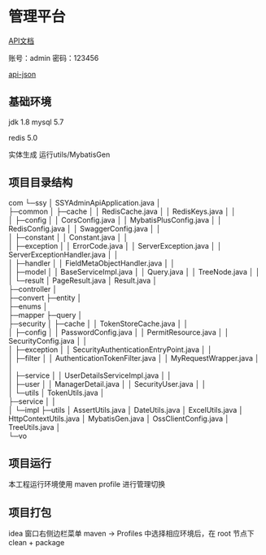 # 管理平台

[API文档](http://127.0.0.1:8081/ssy-admin-api/doc.html#/home)

账号：admin  密码：123456

[api-json](http://127.0.0.1:8081/ssy-admin-api/v3/api-docs?group=ssy)

## 基础环境

jdk 1.8
mysql 5.7

redis 5.0

实体生成 运行utils/MybatisGen

## 项目目录结构

com
    └─ssy
        │  SSYAdminApiApplication.java
        │  
        ├─common
        │  ├─cache
        │  │      RedisCache.java
        │  │      RedisKeys.java
        │  │      
        │  ├─config
        │  │      CorsConfig.java
        │  │      MybatisPlusConfig.java
        │  │      RedisConfig.java
        │  │      SwaggerConfig.java
        │  │      
        │  ├─constant
        │  │      Constant.java
        │  │      
        │  ├─exception
        │  │      ErrorCode.java
        │  │      ServerException.java
        │  │      ServerExceptionHandler.java
        │  │      
        │  ├─handler
        │  │      FieldMetaObjectHandler.java
        │  │      
        │  ├─model
        │  │      BaseServiceImpl.java
        │  │      Query.java
        │  │      TreeNode.java
        │  │      
        │  └─result
        │          PageResult.java
        │          Result.java
        │          
        ├─controller
        │      
        ├─convert
        ├─entity
        │      
        ├─enums
        │      
        ├─mapper
        ├─query
        │      
        ├─security
        │  ├─cache
        │  │      TokenStoreCache.java
        │  │      
        │  ├─config
        │  │      PasswordConfig.java
        │  │      PermitResource.java
        │  │      SecurityConfig.java
        │  │      
        │  ├─exception
        │  │      SecurityAuthenticationEntryPoint.java
        │  │      
        │  ├─filter
        │  │      AuthenticationTokenFilter.java
        │  │      MyRequestWrapper.java
        │  │      
        │  ├─service
        │  │      UserDetailsServiceImpl.java
        │  │      
        │  ├─user
        │  │      ManagerDetail.java
        │  │      SecurityUser.java
        │  │      
        │  └─utils
        │          TokenUtils.java
        │          
        ├─service
        │  │  
        │  └─impl
        ├─utils
        │      AssertUtils.java
        │      DateUtils.java
        │      ExcelUtils.java
        │      HttpContextUtils.java
        │      MybatisGen.java
        │      OssClientConfig.java
        │      TreeUtils.java
        │      
        └─vo

## 项目运行

本工程运行环境使用 maven profile 进行管理切换 

## 项目打包

idea 窗口右侧边栏菜单 maven -> Profiles 中选择相应环境后，在 root 节点下 clean + package 